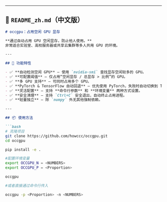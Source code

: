 
---

## 📄 `README_zh.md`（中文版）

```markdown
# occgpu：占用空闲 GPU 显存

**通过自动占用 GPU 空闲显存，防止他人使用。**  
非常适合实验室、高校服务器或共享云集群等多人共用 GPU 的环境。

---

## 🚀 功能特性

- ✅ **自动检测空闲 GPU** – 使用 `nvidia-smi` 查找显存空闲较多的 GPU。
- ✅ **可配置阈值** – 仅占用“空闲显存 / 总显存 > 比例”的 GPU。
- ✅ **多 GPU 支持** – 可同时占用多个 GPU。
- ✅ **PyTorch & TensorFlow 自动回退** – 优先使用 PyTorch，失败时自动切换到 TensorFlow。
- ✅ **灵活配置** – 支持 **命令行参数** 和 **环境变量** 两种方式设置。
- ✅ **安全清理** – 支持 `Ctrl+C` 安全退出，自动终止占用进程。
- ✅ **轻量独立** – 除 `numpy` 外无其他强制依赖。

---

## 📦 使用方法

```bash
# 克隆项目
git clone https://github.com/howccc/occgpu.git
cd occgpu

pip install -e .

#配置环境变量
export OCCGPU_N = <NUMBERS>
export OCCGPU_P = <Proportion>

occgpu

#或者直接通过命令行传入

occgpu -p <Proportion> -n <NUMBERS>